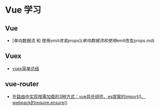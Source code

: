 # Vue 学习

## Vue
* [单向数据流 和 使用$emit改变props](单向数据流 和 使用$emit改变props.md)


## Vuex
* [vuex简单总结](https://github.com/hk029/front-end/blob/master/framework/vue/vuex.md)


## vue-router

* [在路由中实现按需加载的3种方式：vue异步组件、es提案的import()、webpack的require.ensure()](https://segmentfault.com/a/1190000011519350)




